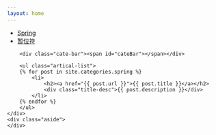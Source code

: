 ```yaml
---
layout: home
---
```


<div class="index-content Spring">
    <div class="section">
        <ul class="artical-cate">
            <li class="on" style="text-align:left"><a href="/"><span>Spring</span></a></li>
            <li style="text-align:left"><a href="/scala"><span>暂位符</span></a></li>
        </ul>

        <div class="cate-bar"><span id="cateBar"></span></div>

        <ul class="artical-list">
        {% for post in site.categories.spring %}
            <li>
                <h2><a href="{{ post.url }}">{{ post.title }}</a></h2>
                <div class="title-desc">{{ post.description }}</div>
            </li>
        {% endfor %}
        </ul>
    </div>
    <div class="aside">
    </div>
</div>
